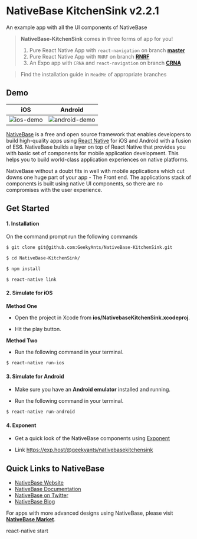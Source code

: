 # NativeBase KitchenSink v2.2.1
An example app with all the UI components of NativeBase

> **NativeBase-KitchenSink** comes in three forms of app for you!
>1. Pure React Native App with `react-navigation` on branch **[master](https://github.com/GeekyAnts/NativeBase-KitchenSink)**
>2. Pure React Native App with `RNRF` on branch **[RNRF](https://github.com/GeekyAnts/NativeBase-KitchenSink/tree/RNRF)**
>3. An Expo app with `CRNA` and `react-navigation` on branch **[CRNA](https://github.com/GeekyAnts/NativeBase-KitchenSink/tree/CRNA)**

>Find the installation guide in `ReadMe` of appropriate branches

## Demo

iOS | Android
 :--:| :-----:
 ![ios-demo](./screenshots/iOS.gif) | ![android-demo](./screenshots/Android.gif)


[NativeBase](http://nativebase.io/) is a free and open source framework that enables developers to build high-quality apps using [React Native](https://facebook.github.io/react-native/) for iOS and Android with a fusion of ES6. NativeBase builds a layer on top of React Native that provides you with basic set of components for mobile application development. This helps you to build world-class application experiences on native platforms.

NativeBase without a doubt fits in well with mobile applications which cut downs one huge part of your app - The Front end.
The applications stack of components is built using native UI components, so there are no compromises with the user experience.


## Get Started


#### 1. Installation

On the command prompt run the following commands

```sh
$ git clone git@github.com:GeekyAnts/NativeBase-KitchenSink.git

$ cd NativeBase-KitchenSink/

$ npm install

$ react-native link
```

#### 2. Simulate for iOS

**Method One**

*	Open the project in Xcode from **ios/NativebaseKitchenSink.xcodeproj**.

*	Hit the play button.


**Method Two**

*	Run the following command in your terminal.

```sh
$ react-native run-ios
```

#### 3. Simulate for Android

*	Make sure you have an **Android emulator** installed and running.

*	Run the following command in your terminal.

```sh
$ react-native run-android
```
#### 4. Exponent

* Get a quick look of the NativeBase components using <a href="https://getexponent.com/">Exponent</a>

*  Link https://exp.host/@geekyants/nativebasekitchensink

## Quick Links to NativeBase

*	[NativeBase Website](http://nativebase.io)
*	[NativeBase Documentation](http://nativebase.io/documentation)
*	[NativeBase on Twitter](https://twitter.com/NativeBaseIO)
*	[NativeBase Blog](https://medium.com/nativebase-io-blog)


For apps with more advanced designs using NativeBase, please visit **[NativeBase Market](https://market.nativebase.io)**.


react-native start
